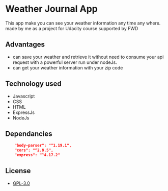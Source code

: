 # Weather Journal App

This app make you can see your weather information any time any where.
made by me as a project for Udacity course supported by FWD  

## Advantages 

+ can save your weather and retrieve it without need to consume your api request with a powerful server 
run under nodeJs.
+ can get your weather information with your zip code

## Technology used 

+ Javascript 
+ CSS 
+ HTML
+ ExpressJs
+ NodeJs

## Dependancies 
```json
    "body-parser": "^1.19.1",
    "cors": "^2.8.5",
    "express": "^4.17.2"
```

## License 

+ [GPL-3.0]("https://opensource.org/licenses/GPL-3.0")